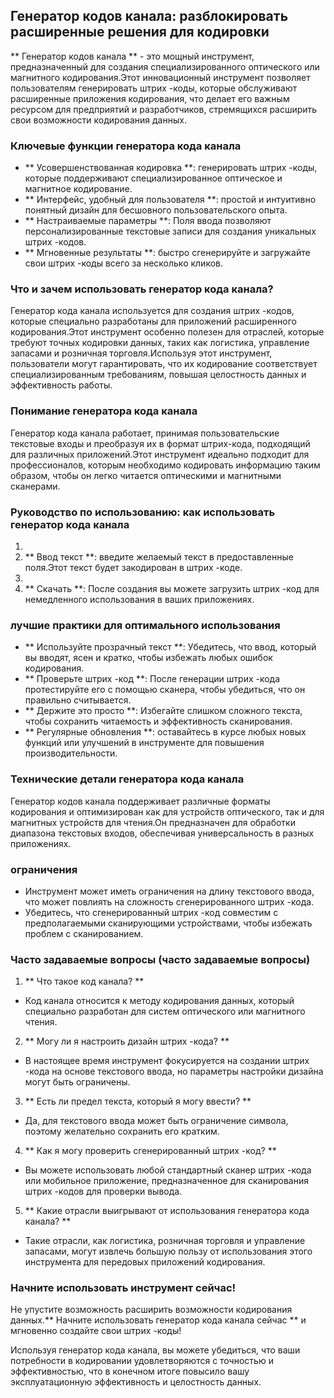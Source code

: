## Генератор кодов канала: разблокировать расширенные решения для кодировки

** Генератор кодов канала ** - это мощный инструмент, предназначенный для создания специализированного оптического или магнитного кодирования.Этот инновационный инструмент позволяет пользователям генерировать штрих -коды, которые обслуживают расширенные приложения кодирования, что делает его важным ресурсом для предприятий и разработчиков, стремящихся расширить свои возможности кодирования данных.

### Ключевые функции генератора кода канала
- ** Усовершенствованная кодировка **: генерировать штрих -коды, которые поддерживают специализированное оптическое и магнитное кодирование.
- ** Интерфейс, удобный для пользователя **: простой и интуитивно понятный дизайн для бесшовного пользовательского опыта.
- ** Настраиваемые параметры **: Поля ввода позволяют персонализированные текстовые записи для создания уникальных штрих -кодов.
- ** Мгновенные результаты **: быстро сгенерируйте и загружайте свои штрих -коды всего за несколько кликов.

### Что и зачем использовать генератор кода канала?
Генератор кода канала используется для создания штрих -кодов, которые специально разработаны для приложений расширенного кодирования.Этот инструмент особенно полезен для отраслей, которые требуют точных кодировки данных, таких как логистика, управление запасами и розничная торговля.Используя этот инструмент, пользователи могут гарантировать, что их кодирование соответствует специализированным требованиям, повышая целостность данных и эффективность работы.

### Понимание генератора кода канала
Генератор кода канала работает, принимая пользовательские текстовые входы и преобразуя их в формат штрих-кода, подходящий для различных приложений.Этот инструмент идеально подходит для профессионалов, которым необходимо кодировать информацию таким образом, чтобы он легко читается оптическими и магнитными сканерами.

### Руководство по использованию: как использовать генератор кода канала
1.
2. ** Ввод текст **: введите желаемый текст в предоставленные поля.Этот текст будет закодирован в штрих -коде.
3.
4. ** Скачать **: После создания вы можете загрузить штрих -код для немедленного использования в ваших приложениях.

### лучшие практики для оптимального использования
- ** Используйте прозрачный текст **: Убедитесь, что ввод, который вы вводят, ясен и кратко, чтобы избежать любых ошибок кодирования.
- ** Проверьте штрих -код **: После генерации штрих -кода протестируйте его с помощью сканера, чтобы убедиться, что он правильно считывается.
- ** Держите это просто **: Избегайте слишком сложного текста, чтобы сохранить читаемость и эффективность сканирования.
- ** Регулярные обновления **: оставайтесь в курсе любых новых функций или улучшений в инструменте для повышения производительности.

### Технические детали генератора кода канала
Генератор кодов канала поддерживает различные форматы кодирования и оптимизирован как для устройств оптического, так и для магнитных устройств для чтения.Он предназначен для обработки диапазона текстовых входов, обеспечивая универсальность в разных приложениях.

### ограничения
- Инструмент может иметь ограничения на длину текстового ввода, что может повлиять на сложность сгенерированного штрих -кода.
- Убедитесь, что сгенерированный штрих -код совместим с предполагаемыми сканирующими устройствами, чтобы избежать проблем с сканированием.

### Часто задаваемые вопросы (часто задаваемые вопросы)

1. ** Что такое код канала? **
- Код канала относится к методу кодирования данных, который специально разработан для систем оптического или магнитного чтения.

2. ** Могу ли я настроить дизайн штрих -кода? **
- В настоящее время инструмент фокусируется на создании штрих -кода на основе текстового ввода, но параметры настройки дизайна могут быть ограничены.

3. ** Есть ли предел текста, который я могу ввести? **
- Да, для текстового ввода может быть ограничение символа, поэтому желательно сохранить его кратким.

4. ** Как я могу проверить сгенерированный штрих -код? **
- Вы можете использовать любой стандартный сканер штрих -кода или мобильное приложение, предназначенное для сканирования штрих -кодов для проверки вывода.

5. ** Какие отрасли выигрывают от использования генератора кода канала? **
- Такие отрасли, как логистика, розничная торговля и управление запасами, могут извлечь большую пользу от использования этого инструмента для передовых приложений кодирования.

### Начните использовать инструмент сейчас!
Не упустите возможность расширить возможности кодирования данных.** Начните использовать генератор кода канала сейчас ** и мгновенно создайте свои штрих -коды!

Используя генератор кода канала, вы можете убедиться, что ваши потребности в кодировании удовлетворяются с точностью и эффективностью, что в конечном итоге повысило вашу эксплуатационную эффективность и целостность данных.